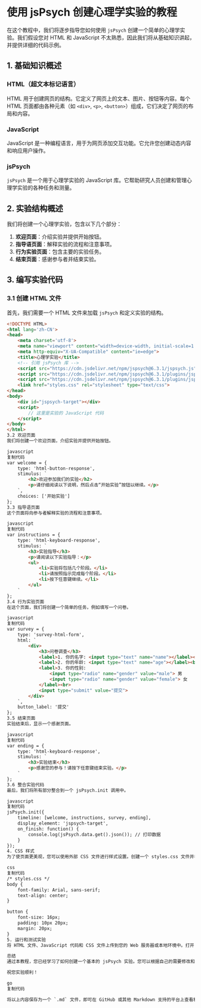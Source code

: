 # 使用 jsPsych 创建心理学实验的教程

在这个教程中，我们将逐步指导您如何使用 `jsPsych` 创建一个简单的心理学实验。我们假设您对 HTML 和 JavaScript 不太熟悉，因此我们将从基础知识讲起，并提供详细的代码示例。

## 1. 基础知识概述

### HTML（超文本标记语言）

HTML 用于创建网页的结构。它定义了网页上的文本、图片、按钮等内容。每个 HTML 页面都由各种元素（如 `<div>`, `<p>`, `<button>`）组成，它们决定了网页的布局和内容。

### JavaScript

JavaScript 是一种编程语言，用于为网页添加交互功能。它允许您创建动态内容和响应用户操作。

### jsPsych

`jsPsych` 是一个用于心理学实验的 JavaScript 库。它帮助研究人员创建和管理心理学实验的各种任务和测量。

## 2. 实验结构概述

我们将创建一个心理学实验，包含以下几个部分：

1. **欢迎页面**：介绍实验并提供开始按钮。
2. **指导语页面**：解释实验的流程和注意事项。
3. **行为实验页面**：包含主要的实验任务。
4. **结束页面**：感谢参与者并结束实验。

## 3. 编写实验代码

### 3.1 创建 HTML 文件

首先，我们需要一个 HTML 文件来加载 `jsPsych` 和定义实验的结构。

```html
<!DOCTYPE HTML>
<html lang='zh-CN'>
<head>
    <meta charset='utf-8'>
    <meta name="viewport" content="width=device-width, initial-scale=1.0">
    <meta http-equiv="X-UA-Compatible" content="ie=edge">
    <title>心理学实验</title>
    <!-- 引用 jsPsych 库 -->
    <script src="https://cdn.jsdelivr.net/npm/jspsych@6.3.1/jspsych.js"></script>
    <script src="https://cdn.jsdelivr.net/npm/jspsych@6.3.1/plugins/jspsych-html-button-response.js"></script>
    <script src="https://cdn.jsdelivr.net/npm/jspsych@6.3.1/plugins/jspsych-html-keyboard-response.js"></script>
    <link href="styles.css" rel="stylesheet" type="text/css">
</head>
<body>
    <div id="jspsych-target"></div>
    <script>
        // 这里是实验的 JavaScript 代码
    </script>
</body>
</html>
3.2 欢迎页面
我们将创建一个欢迎页面，介绍实验并提供开始按钮。

javascript
复制代码
var welcome = {
    type: 'html-button-response',
    stimulus: `
        <h2>欢迎参加我们的实验</h2>
        <p>请仔细阅读以下说明，然后点击“开始实验”按钮以继续。</p>
    `,
    choices: ['开始实验']
};
3.3 指导语页面
这个页面将向参与者解释实验的流程和注意事项。

javascript
复制代码
var instructions = {
    type: 'html-keyboard-response',
    stimulus: `
        <h3>实验指导</h3>
        <p>请阅读以下实验指导：</p>
        <ul>
            <li>实验将包括几个阶段。</li>
            <li>请按照指示完成每个阶段。</li>
            <li>按下任意键继续。</li>
        </ul>
    `
};
3.4 行为实验页面
在这个页面，我们将创建一个简单的任务，例如填写一个问卷。

javascript
复制代码
var survey = {
    type: 'survey-html-form',
    html: `
        <div>
            <h3>问卷调查</h3>
            <label>1. 你的名字: <input type="text" name="name"></label><br>
            <label>2. 你的年龄: <input type="text" name="age"></label><br>
            <label>3. 你的性别: 
                <input type="radio" name="gender" value="male"> 男
                <input type="radio" name="gender" value="female"> 女
            </label><br>
            <input type="submit" value="提交">
        </div>
    `,
    button_label: '提交'
};
3.5 结束页面
实验结束后，显示一个感谢页面。

javascript
复制代码
var ending = {
    type: 'html-keyboard-response',
    stimulus: `
        <h3>实验结束</h3>
        <p>感谢您的参与！请按下任意键结束实验。</p>
    `
};
3.6 整合实验代码
最后，我们将所有部分整合到一个 jsPsych.init 调用中。

javascript
复制代码
jsPsych.init({
    timeline: [welcome, instructions, survey, ending],
    display_element: 'jspsych-target',
    on_finish: function() {
        console.log(jsPsych.data.get().json()); // 打印数据
    }
});
4. CSS 样式
为了使页面更美观，您可以使用外部 CSS 文件进行样式设置。创建一个 styles.css 文件并在 HTML 中引用它。

css
复制代码
/* styles.css */
body {
    font-family: Arial, sans-serif;
    text-align: center;
}

button {
    font-size: 16px;
    padding: 10px 20px;
    margin: 20px;
}
5. 运行和测试实验
将 HTML 文件、JavaScript 代码和 CSS 文件上传到您的 Web 服务器或本地环境中。打开 HTML 文件，您应该能看到您的实验界面并进行测试。

总结
通过本教程，您已经学习了如何创建一个基本的 jsPsych 实验。您可以根据自己的需要修改和扩展实验任务。如果遇到问题，jsPsych 官方文档和社区是很好的资源。

祝您实验顺利！

go
复制代码

将以上内容保存为一个 `.md` 文件，即可在 GitHub 或其他 Markdown 支持的平台上查看和共享。

